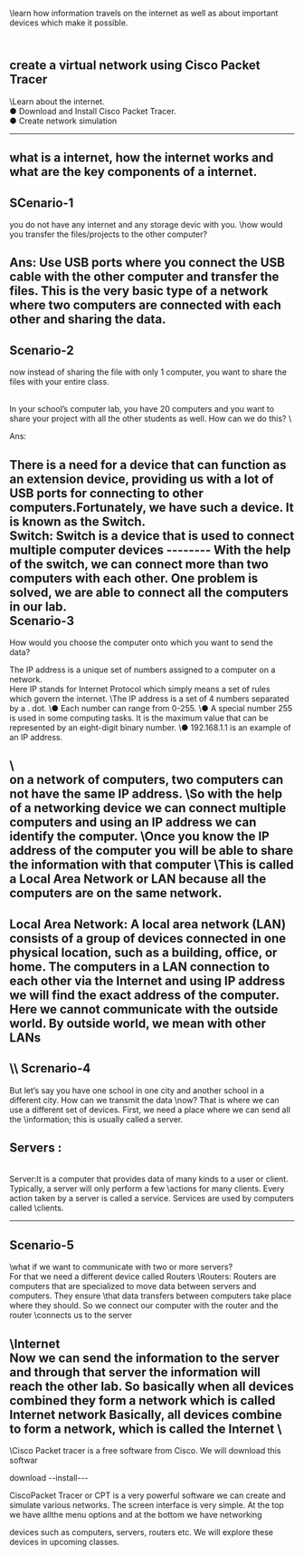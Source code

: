 
\learn how information travels on the internet as well
as about important devices which make it possible. 

\
create a virtual network using Cisco Packet Tracer
----------------------------------------------------------------


\Learn about the internet.
\
● Download and Install Cisco Packet Tracer.
\
● Create network simulation

--------------------------------------------------------------
what is a internet, how the internet works and what are the key components of a internet.
-------------------------------------------------------------
SCenario-1
----------
you do not have any internet and any storage devic with you.
\how would you transfer the files/projects to the other computer?

Ans:
Use USB ports where you connect the USB cable with the other computer and transfer the files.
This is the very basic type of a network where two computers are connected with each other and sharing the
data.
-----------------------
Scenario-2
---------
now instead of sharing the file with only 1 computer, you want to share the files with your entire class.

\
In your school’s computer lab, you have 20 computers and you want to share your project with all the other students as
well. How can we do this?
\

Ans:

There is a need for a device that can function as an extension device, providing us with a lot of USB ports for
connecting to other computers.Fortunately, we have such a device. It is known as the Switch.
\
Switch: Switch is a device that is used to connect multiple computer devices
\--------
With the help of the switch, we can connect more than two computers with each other.
One problem is solved, we are able to connect all the computers in our lab.
\
Scenario-3
--------

How would you choose the computer onto which you want to send the data?

The IP address is a unique set of numbers assigned to a computer on a network.
\
Here IP stands for Internet Protocol which simply means a set of rules which govern the internet.
\The IP address is a set of 4 numbers separated by a . dot.
\● Each number can range from 0-255.
\● A special number 255 is used in some computing tasks. It is the maximum value that can be represented by an eight-digit binary number.
\● 192.168.1.1 is an example of an IP address.


\\\
on a network of computers, two computers can not have the same IP address.
\So with the help of a networking device we can connect multiple computers and using an IP address we can identify the computer.
\Once you know the IP address of the computer you will be able to share the information with that computer
\This is called a Local Area Network or LAN because all the computers are on the same network.
------------------------------------------------------------------------------------

Local Area Network: A local area network (LAN) consists of a group of devices connected in one physical location,
such as a building, office, or home. The computers in a LAN connection to each other via the Internet and using IP
address we will find the exact address of the computer. Here we cannot communicate with the outside world. By
outside world, we mean with other LANs
-----------------------------------------
\\\\
Screnario-4
-----------

But let’s say you have one school in one city and another school in a different city. How can we transmit the data
\now? That is where we can use a different set of devices. First, we need a place where we can send all the
\information; this is usually called a server.

Servers :
-------
\
Server:It is a computer that provides data of many kinds to a user or client. Typically, a server will only perform a few
\actions for many clients. Every action taken by a server is called a service. Services are used by computers called
\clients.

-------------------------------------------

Scenario-5
---------
\what if we want to communicate with two or more servers?
\
For that we need a different device called Routers
\Routers: Routers are computers that are specialized to move data between servers and computers. They ensure
\that data transfers between computers take place where they should. So we connect our computer with the router and the router
\connects us to the server

\Internet\
Now we can send the information to the server and through that server the information will reach the other lab.
So basically when all devices combined they form a network which is called Internet network
Basically, all devices combine to form a network, which is called the Internet
\
---------------------------

\Cisco Packet tracer is a free software from Cisco. We will download this softwar

download --install---

CiscoPacket Tracer or CPT is a very powerful software we
can create and simulate various networks.
The screen interface is very simple. At the top we have allthe menu options and at the bottom we have networking

devices such as computers, servers, routers etc.
We will explore these devices in upcoming classes.

